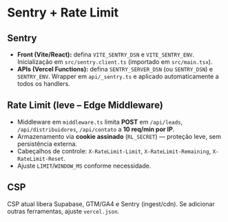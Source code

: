 # Sentry + Rate Limit

## Sentry
- **Front (Vite/React):** defina `VITE_SENTRY_DSN` e `VITE_SENTRY_ENV`. Inicialização em `src/sentry.client.ts` (importado em `src/main.tsx`).
- **APIs (Vercel Functions):** defina `SENTRY_SERVER_DSN` (ou `SENTRY_DSN`) e `SENTRY_ENV`. Wrapper em `api/_sentry.ts` e aplicado automaticamente a todos os handlers.

## Rate Limit (leve – Edge Middleware)
- Middleware em `middleware.ts` limita **POST** em `/api/leads`, `/api/distribuidores`, `/api/contato` a **10 req/min por IP**.
- Armazenamento via **cookie assinado** (`RL_SECRET`) — proteção leve, sem persistência externa.
- Cabeçalhos de controle: `X-RateLimit-Limit`, `X-RateLimit-Remaining`, `X-RateLimit-Reset`.
- Ajuste `LIMIT`/`WINDOW_MS` conforme necessidade.

## CSP
CSP atual libera Supabase, GTM/GA4 e Sentry (ingest/cdn). Se adicionar outras ferramentas, ajuste `vercel.json`.
